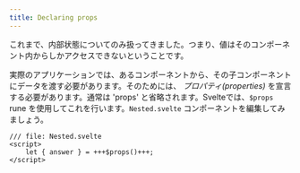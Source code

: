 ```yaml
---
title: Declaring props
---
```


これまで、内部状態についてのみ扱ってきました。つまり、値はそのコンポーネント内からしかアクセスできないということです。

実際のアプリケーションでは、あるコンポーネントから、その子コンポーネントにデータを渡す必要があります。そのためには、 _プロパティ(properties)_ を宣言する必要があります。通常は 'props' と省略されます。Svelteでは、`$props` rune を使用してこれを行います。`Nested.svelte` コンポーネントを編集してみましょう。

```svelte
/// file: Nested.svelte
<script>
	let { answer } = +++$props()+++;
</script>
```
